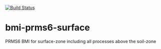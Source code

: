 [![Build Status](https://travis-ci.org/nhm-usgs/bmi-prms6-surface.svg?branch=master)](https://travis-ci.org/nhm-usgs/bmi-prms6-surface)

# bmi-prms6-surface
PRMS6 BMI for surface-zone including all processes above the soil-zone
